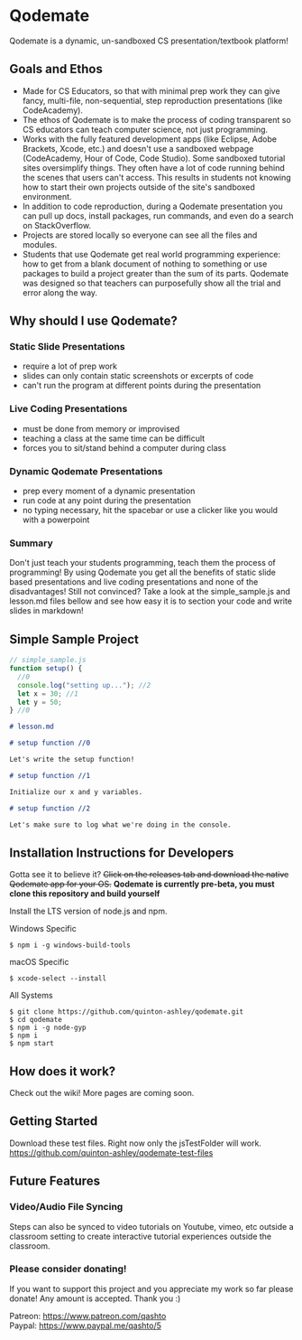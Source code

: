 # Qodemate

Qodemate is a dynamic, un-sandboxed CS presentation/textbook platform!

## Goals and Ethos

- Made for CS Educators, so that with minimal prep work they can give fancy, multi-file, non-sequential, step reproduction presentations (like CodeAcademy).
- The ethos of Qodemate is to make the process of coding transparent so CS educators can teach computer science, not just programming.
- Works with the fully featured development apps (like Eclipse, Adobe Brackets, Xcode, etc.) and doesn't use a sandboxed webpage (CodeAcademy, Hour of Code, Code Studio). Some sandboxed tutorial sites oversimplify things. They often have a lot of code running behind the scenes that users can't access. This results in students not knowing how to start their own projects outside of the site's sandboxed environment.
- In addition to code reproduction, during a Qodemate presentation you can pull up docs, install packages, run commands, and even do a search on StackOverflow.
- Projects are stored locally so everyone can see all the files and modules.
- Students that use Qodemate get real world programming experience: how to get from a blank document of nothing to something or use packages to build a project greater than the sum of its parts. Qodemate was designed so that teachers can purposefully show all the trial and error along the way.

## Why should I use Qodemate?

### Static Slide Presentations

- require a lot of prep work
- slides can only contain static screenshots or excerpts of code
- can't run the program at different points during the presentation

### Live Coding Presentations

- must be done from memory or improvised
- teaching a class at the same time can be difficult
- forces you to sit/stand behind a computer during class

### Dynamic Qodemate Presentations

- prep every moment of a dynamic presentation
- run code at any point during the presentation
- no typing necessary, hit the spacebar or use a clicker like you would with a powerpoint

### Summary

Don't just teach your students programming, teach them the process of programming! By using Qodemate you get all the benefits of static slide based presentations and live coding presentations and none of the disadvantages! Still not convinced? Take a look at the simple_sample.js and lesson.md files bellow and see how easy it is to section your code and write slides in markdown!

## Simple Sample Project

```javascript
// simple_sample.js
function setup() {
  //0
  console.log("setting up..."); //2
  let x = 30; //1
  let y = 50;
} //0
```

```markdown
# lesson.md

# setup function //0

Let's write the setup function!

# setup function //1

Initialize our x and y variables.

# setup function //2

Let's make sure to log what we're doing in the console.
```

## Installation Instructions for Developers

Gotta see it to believe it? ~~Click on the releases tab and download the native Qodemate app for your OS.~~ **Qodemate is currently pre-beta, you must clone this repository and build yourself**

Install the LTS version of node.js and npm.

Windows Specific

    $ npm i -g windows-build-tools

macOS Specific

    $ xcode-select --install

All Systems

    $ git clone https://github.com/quinton-ashley/qodemate.git
    $ cd qodemate
    $ npm i -g node-gyp
    $ npm i
    $ npm start

## How does it work?

Check out the wiki! More pages are coming soon.

## Getting Started

Download these test files. Right now only the jsTestFolder will work.  
<https://github.com/quinton-ashley/qodemate-test-files>

## Future Features

### Video/Audio File Syncing

Steps can also be synced to video tutorials on Youtube, vimeo, etc outside a classroom setting to create interactive tutorial experiences outside the classroom.

### Please consider donating!

If you want to support this project and you appreciate my work so far please donate! Any amount is accepted. Thank you :)

Patreon: <https://www.patreon.com/qashto>  
Paypal: <https://www.paypal.me/qashto/5>
